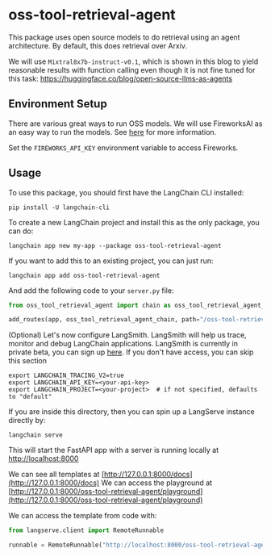 # oss-tool-retrieval-agent

This package uses open source models to do retrieval using an agent architecture. By default, this does retrieval over Arxiv.

We will use `Mixtral8x7b-instruct-v0.1`, which is shown in this blog to yield reasonable
results with function calling even though it is not fine tuned for this task: https://huggingface.co/blog/open-source-llms-as-agents


## Environment Setup

There are various great ways to run OSS models. We will use FireworksAI as an easy way to run the models. See [here](https://python.langchain.com/docs/integrations/providers/fireworks) for more information.

Set the `FIREWORKS_API_KEY` environment variable to access Fireworks.


## Usage

To use this package, you should first have the LangChain CLI installed:

```shell
pip install -U langchain-cli
```

To create a new LangChain project and install this as the only package, you can do:

```shell
langchain app new my-app --package oss-tool-retrieval-agent
```

If you want to add this to an existing project, you can just run:

```shell
langchain app add oss-tool-retrieval-agent
```

And add the following code to your `server.py` file:
```python
from oss_tool_retrieval_agent import chain as oss_tool_retrieval_agent_chain

add_routes(app, oss_tool_retrieval_agent_chain, path="/oss-tool-retrieval-agent")
```

(Optional) Let's now configure LangSmith. 
LangSmith will help us trace, monitor and debug LangChain applications. 
LangSmith is currently in private beta, you can sign up [here](https://smith.langchain.com/). 
If you don't have access, you can skip this section


```shell
export LANGCHAIN_TRACING_V2=true
export LANGCHAIN_API_KEY=<your-api-key>
export LANGCHAIN_PROJECT=<your-project>  # if not specified, defaults to "default"
```

If you are inside this directory, then you can spin up a LangServe instance directly by:

```shell
langchain serve
```

This will start the FastAPI app with a server is running locally at 
[http://localhost:8000](http://localhost:8000)

We can see all templates at [http://127.0.0.1:8000/docs](http://127.0.0.1:8000/docs)
We can access the playground at [http://127.0.0.1:8000/oss-tool-retrieval-agent/playground](http://127.0.0.1:8000/oss-tool-retrieval-agent/playground)  

We can access the template from code with:

```python
from langserve.client import RemoteRunnable

runnable = RemoteRunnable("http://localhost:8000/oss-tool-retrieval-agent")
```